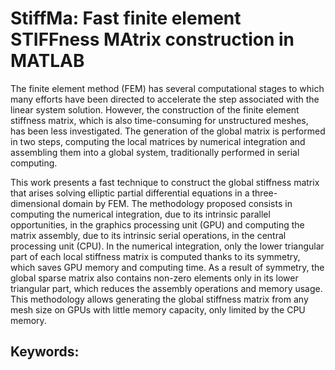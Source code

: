 # StiffMa: Fast finite element STIFFness MAtrix construction in MATLAB

The finite element method (FEM) has several computational stages to which many efforts have been directed to accelerate the step associated with the linear system solution.
However, the construction of the finite element stiffness matrix, which is also time-consuming for unstructured meshes, has been less investigated. 
The generation of the global matrix is performed in two steps, computing the local matrices by numerical integration and assembling them into a global system, traditionally performed in serial computing. 

This work presents a fast technique to construct the global stiffness matrix that arises solving elliptic partial differential equations in a three-dimensional domain by FEM. 
The methodology proposed consists in computing the numerical integration, due to its intrinsic parallel opportunities, in the graphics processing unit (GPU) and computing the matrix assembly, due to its intrinsic serial operations, in the central processing unit (CPU). 
In the numerical integration, only the lower triangular part of each local stiffness matrix is computed thanks to its symmetry, which saves GPU memory and computing time. As a result of symmetry, the global sparse matrix also contains non-zero elements only in its lower triangular part, which reduces the assembly operations and memory usage. 
This methodology allows generating the global stiffness matrix from any mesh size on GPUs with little memory capacity, only limited by the CPU memory. 

## Keywords: 
